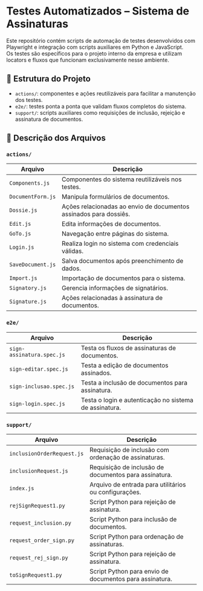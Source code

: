 # Testes Automatizados – Sistema de Assinaturas

Este repositório contém scripts de automação de testes desenvolvidos com Playwright e integração com scripts auxiliares em Python e JavaScript.  
Os testes são específicos para o projeto interno da empresa e utilizam locators e fluxos que funcionam exclusivamente nesse ambiente.

## 📁 Estrutura do Projeto

- `actions/`: componentes e ações reutilizáveis para facilitar a manutenção dos testes.
- `e2e/`: testes ponta a ponta que validam fluxos completos do sistema.
- `support/`: scripts auxiliares como requisições de inclusão, rejeição e assinatura de documentos.

## 📄 Descrição dos Arquivos

### `actions/`
| Arquivo           | Descrição                                                        |
|-------------------|----------------------------------------------------------------- |
| `Components.js`   | Componentes do sistema reutilizáveis nos testes.                 |
| `DocumentForm.js` | Manipula formulários de documentos.                              |
| `Dossie.js`       | Ações relacionadas ao envio de documentos assinados para dossiês.|
| `Edit.js`         | Edita informações de documentos.                                 |
| `GoTo.js`         | Navegação entre páginas do sistema.                              |
| `Login.js`        | Realiza login no sistema com credenciais válidas.                |
| `SaveDocument.js` | Salva documentos após preenchimento de dados.                    |
| `Import.js`       | Importação de documentos para o sistema.                         |
| `Signatory.js`    | Gerencia informações de signatários.                             |
| `Signature.js`    | Ações relacionadas à assinatura de documentos.                   |

### `e2e/`
| Arquivo                   | Descrição                                                |
|---------------------------|----------------------------------------------------------|
| `sign-assinatura.spec.js` | Testa os fluxos de assinaturas de documentos.            |
| `sign-editar.spec.js`     | Testa a edição de documentos assinados.                  |
| `sign-inclusao.spec.js`   | Testa a inclusão de documentos para assinatura.          |
| `sign-login.spec.js`      | Testa o login e autenticação no sistema de assinatura.   |

### `support/`
| Arquivo                  | Descrição                                                 |
|--------------------------|-----------------------------------------------------------|
| `inclusionOrderRequest.js` | Requisição de inclusão com ordenação de assinaturas.    |
| `inclusionRequest.js`    | Requisição de inclusão de documentos para assinatura.     |
| `index.js`               | Arquivo de entrada para utilitários ou configurações.     |
| `rejSignRequest1.py`     | Script Python para rejeição de assinatura.                |
| `request_inclusion.py`   | Script Python para inclusão de documentos.                |
| `request_order_sign.py`  | Script Python para ordenação de assinaturas.              |
| `request_rej_sign.py`    | Script Python para rejeição de assinatura.                |
| `toSignRequest1.py`      | Script Python para envio de documentos para assinatura.   |

